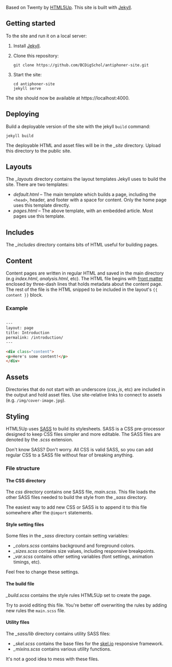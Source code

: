 Based on Twenty by [HTML5Up](html5up.net). This site is built with [Jekyll](https://jekyllrb.com/).

## Getting started

To the site and run it on a local server:

1. Install [Jekyll](https://jekyllrb.com/docs/). 
2. Clone this repository:

   ```shell script
   git clone https://github.com/BCDigSchol/antiphoner-site.git
   ```
3. Start the site:

   ```shell script
   cd antiphoner-site
   jekyll serve
   ```

The site should now be available at https://localhost:4000.

## Deploying

Build a deployable version of the site with the jekyll `build` command:

```shell script
jekyll build
```

The deployable HTML and asset files will be in the *_site* directory. Upload this
directory to the public site.

## Layouts

The *_layouts* directory contains the layout templates Jekyll uses to build the site. There are two templates:

* *default.html* – The main template which builds a page, including the `<head>`, header, and footer with a space for content. Only the home page uses this template directly.
* *pages.html* – The above template, with an embedded article. Most pages use this template.


## Includes

The *_includes* directory contains bits of HTML useful for building pages.

## Content

Content pages are written in regular HTML and saved in the main directory (e.g *index.html*, *analysis.html*, etc). The HTML file begins with [front matter](https://jekyllrb.com/docs/frontmatter/) enclosed by three-dash lines that holds metadata about the content page. The rest of the file is the HTML snipped to be included in the layout's `{{ content }}` block.

### Example

```html

---
layout: page
title: Introduction
permalink: /introduction/
---

<div class="content">
<p>Here's some content!</p>
</div>
```

## Assets

Directories that do not start with an underscore (*css*, *js*, etc) are included in the output and hold asset files. Use site-relative links to connect to assets (e.g. `/img/cover-image.jpg`).


## Styling

HTML5Up uses [SASS](http://sass-lang.com/) to build its stylesheets. SASS is a CSS pre-processor designed to keep CSS files simpler and more editable. The SASS files are denoted by the *.scss* extension.

Don't know SASS? Don't worry. All CSS is valid SASS, so you can add regular CSS to a SASS file without fear of breaking anything.

### File structure

#### The CSS directory

The *css* directory contains one SASS file, *main.scss*. This file loads the other SASS files needed to build the style from the *_sass* directory.

The easiest way to add new CSS or SASS is to append it to this file somewhere after the `@import` statements.

#### Style setting files

Some files in the *_sass* directory contain setting variables:

* *_colors.scss* contains background and foreground colors.
* *_sizes.scss* contains size values, including responsive breakpoints.
* *_var.scss* contains other setting variables (font settings, animation timings, etc).

Feel free to change these settings.

#### The build file

*_build.scss* contains the style rules HTML5Up set to create the page.

Try to avoid editing this file. You're better off overwriting the rules by adding new rules  the `main.scss` file.

#### Utility files

The *_sass/lib* directory contains utility SASS files:

* *_skel.scss* contains the base files for the [skel.io](http://skel.io/) responsive framework.
* *_mixins.scss* contains various utility functions.

It's not a good idea to mess with these files.